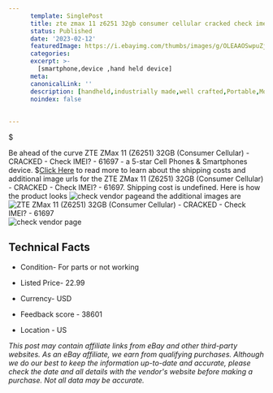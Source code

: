 ```yaml
---
      template: SinglePost
      title: zte zmax 11 z6251 32gb consumer cellular cracked check imei 61697
      status: Published
      date: '2023-02-12'
      featuredImage: https://i.ebayimg.com/thumbs/images/g/OLEAAOSwpuZjuDl4/s-l225.jpg
      categories: 
      excerpt: >-
        [smartphone,device ,hand held device]
      meta:
      canonicalLink: ''
      description: [handheld,industrially made,well crafted,Portable,Mobile,Compact,Convenient,Lightweight,Maneuverable,Man-portable,Miniature,Carriable,Hand-held,Light,Holdable,Transportable,Mobile device,Pocket-sized,On-the-go,Wireless,Cordless,Compact size,Convenient size, smartphone,device ,hand held device]
      noindex: false
      
        
---
```

$

Be ahead of the curve ZTE ZMax 11 (Z6251) 32GB (Consumer Cellular) - CRACKED - Check IMEI? - 61697 - a 5-star Cell Phones & Smartphones device.
$[Click Here](https://www.ebay.com/itm/144889204900?hash=item21bc11d0a4%3Ag%3AOLEAAOSwpuZjuDl4&mkevt=1&mkcid=1&mkrid=711-53200-19255-0&campid=%253CePNCampaignId%253E&customid=%253CreferenceId%253E&toolid=10049) to read more to learn about the shipping costs and additional image urls for the ZTE ZMax 11 (Z6251) 32GB (Consumer Cellular) - CRACKED - Check IMEI? - 61697. Shipping cost is undefined. Here is how the product looks ![check vendor page](https://i.ebayimg.com/thumbs/images/g/OLEAAOSwpuZjuDl4/s-l225.jpg)and the additional images are![ZTE ZMax 11 (Z6251) 32GB (Consumer Cellular) - CRACKED - Check IMEI? - 61697](https://i.ebayimg.com/images/g/OLEAAOSwpuZjuDl4/s-l1600.jpg)![check vendor page](https://origin-galleryplus.ebayimg.com/ws/web/144889204900_2_0_1/225x225.jpg,https://origin-galleryplus.ebayimg.com/ws/web/144889204900_3_0_1/225x225.jpg,https://origin-galleryplus.ebayimg.com/ws/web/144889204900_4_0_1/225x225.jpg,https://origin-galleryplus.ebayimg.com/ws/web/144889204900_5_0_1/225x225.jpg,https://origin-galleryplus.ebayimg.com/ws/web/144889204900_6_0_1/225x225.jpg,https://origin-galleryplus.ebayimg.com/ws/web/144889204900_7_0_1/225x225.jpg)



 ## Technical Facts 



     
      

 - Condition- For parts or not working 


      

 - Listed Price- 22.99 


      

 - Currency- USD 


      

 - Feedback score - 38601 


      

 - Location - US 


      
      

 *_This post may contain affiliate links from eBay and other third-party websites. As an eBay affiliate, we earn from qualifying purchases. Although we do our best to keep the information up-to-date and accurate, please check the date and all details with the vendor's website before making a purchase. Not all data may be accurate._*






